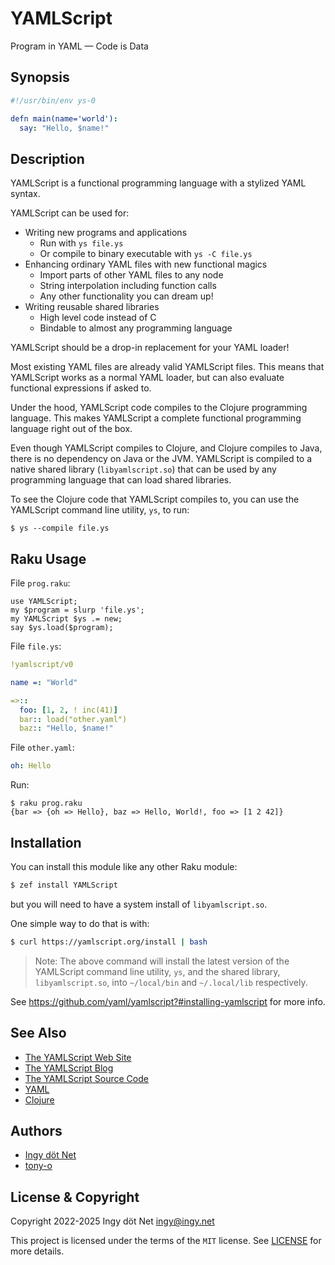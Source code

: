 YAMLScript
==========

Program in YAML — Code is Data


## Synopsis

```yaml
#!/usr/bin/env ys-0

defn main(name='world'):
  say: "Hello, $name!"
```


## Description

YAMLScript is a functional programming language with a stylized YAML syntax.

YAMLScript can be used for:

* Writing new programs and applications
  * Run with `ys file.ys`
  * Or compile to binary executable with `ys -C file.ys`
* Enhancing ordinary YAML files with new functional magics
  * Import parts of other YAML files to any node
  * String interpolation including function calls
  * Any other functionality you can dream up!
* Writing reusable shared libraries
  * High level code instead of C
  * Bindable to almost any programming language

YAMLScript should be a drop-in replacement for your YAML loader!

Most existing YAML files are already valid YAMLScript files.
This means that YAMLScript works as a normal YAML loader, but can also evaluate
functional expressions if asked to.

Under the hood, YAMLScript code compiles to the Clojure programming language.
This makes YAMLScript a complete functional programming language right out of
the box.

Even though YAMLScript compiles to Clojure, and Clojure compiles to Java, there
is no dependency on Java or the JVM.
YAMLScript is compiled to a native shared library (`libyamlscript.so`) that can
be used by any programming language that can load shared libraries.

To see the Clojure code that YAMLScript compiles to, you can use the YAMLScript
command line utility, `ys`, to run:

```text
$ ys --compile file.ys
```


## Raku Usage

File `prog.raku`:

```perl6
use YAMLScript;
my $program = slurp 'file.ys';
my YAMLScript $ys .= new;
say $ys.load($program);
```

File `file.ys`:

```yaml
!yamlscript/v0

name =: "World"

=>::
  foo: [1, 2, ! inc(41)]
  bar:: load("other.yaml")
  baz:: "Hello, $name!"
```

File `other.yaml`:

```yaml
oh: Hello
```

Run:

```text
$ raku prog.raku
{bar => {oh => Hello}, baz => Hello, World!, foo => [1 2 42]}
```


## Installation

You can install this module like any other Raku module:

```bash
$ zef install YAMLScript
```

but you will need to have a system install of `libyamlscript.so`.

One simple way to do that is with:

```bash
$ curl https://yamlscript.org/install | bash
```

> Note: The above command will install the latest version of the YAMLScript
command line utility, `ys`, and the shared library, `libyamlscript.so`, into
`~/local/bin` and `~/.local/lib` respectively.

See https://github.com/yaml/yamlscript?#installing-yamlscript for more info.


## See Also

* [The YAMLScript Web Site](https://yamlscript.org)
* [The YAMLScript Blog](https://yamlscript.org/blog)
* [The YAMLScript Source Code](https://github.com/yaml/yamlscript)
* [YAML](https://yaml.org)
* [Clojure](https://clojure.org)


## Authors

* [Ingy döt Net](https://github.com/ingydotnet)
* [tony-o](https://github.com/tony-o)


## License & Copyright

Copyright 2022-2025 Ingy döt Net <ingy@ingy.net>

This project is licensed under the terms of the `MIT` license.
See [LICENSE](https://github.com/yaml/yamlscript/blob/main/License) for
more details.
